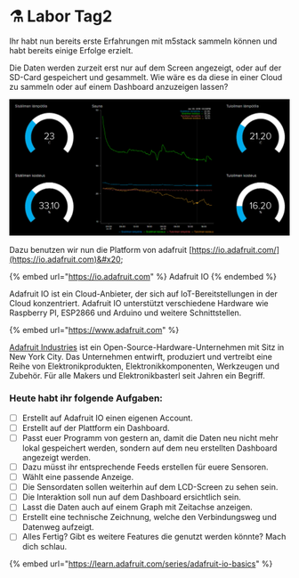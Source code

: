 # ⚗ Labor Tag2

Ihr habt nun bereits erste Erfahrungen mit m5stack sammeln können und habt bereits einige Erfolge erzielt.

Die Daten werden zurzeit erst nur auf dem Screen angezeigt, oder auf der SD-Card gespeichert und gesammelt. Wie wäre es da diese in einer Cloud zu sammeln oder auf einem Dashboard anzuzeigen lassen?

![](<../.gitbook/assets/Daschboard ioadafruit.png>)

Dazu benutzen wir nun die Platform von adafruit [https://io.adafruit.com/](https://io.adafruit.com)&#x20;

{% embed url="https://io.adafruit.com" %}
Adafruit IO
{% endembed %}

Adafruit IO ist ein Cloud-Anbieter, der sich auf IoT-Bereitstellungen in der Cloud konzentriert. Adafruit IO unterstützt verschiedene Hardware wie Raspberry PI, ESP2866 und Arduino und weitere Schnittstellen.

{% embed url="https://www.adafruit.com" %}

[Adafruit Industries](https://www.adafruit.com) ist ein Open-Source-Hardware-Unternehmen mit Sitz in New York City. Das Unternehmen entwirft, produziert und vertreibt eine Reihe von Elektronikprodukten, Elektronikkomponenten, Werkzeugen und Zubehör. Für alle Makers und Elektronikbasterl seit Jahren ein Begriff.



### Heute habt ihr folgende Aufgaben:

* [ ] Erstellt auf Adafruit IO einen eigenen Account.
* [ ] Erstellt auf der Plattform ein Dashboard.
* [ ] Passt euer Programm von gestern an, damit die Daten neu nicht mehr lokal gespeichert werden, sondern auf dem neu erstellten Dashboard angezeigt werden.
* [ ] Dazu müsst ihr entsprechende Feeds erstellen für euere Sensoren.
* [ ] Wählt eine passende Anzeige.
* [ ] Die Sensordaten sollen weiterhin auf dem LCD-Screen zu sehen sein.
* [ ] Die Interaktion soll nun auf dem Dashboard ersichtlich sein.
* [ ] Lasst die Daten auch auf einem Graph mit Zeitachse anzeigen.
* [ ] Erstellt eine technische Zeichnung, welche den Verbindungsweg und Datenweg aufzeigt.
* [ ] Alles Fertig? Gibt es weitere Features die genutzt werden könnte? Mach dich schlau.

{% embed url="https://learn.adafruit.com/series/adafruit-io-basics" %}
